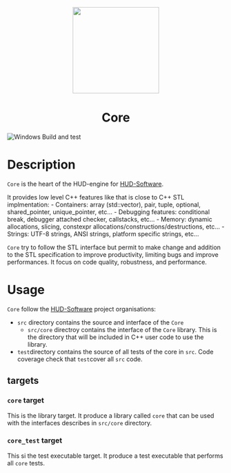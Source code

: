 
<div align="center">
  <img width="200" height="200" background-color="white" src="https://avatars.githubusercontent.com/u/104791429"/>
  <h1>Core</h1>
</div>

![Windows Build and test](https://img.shields.io/github/workflow/status/HUD-Software/core/Windows?label=windows%20build%20%26%20test)

# Description

`Core` is the heart of the HUD-engine for [HUD-Software](https://github.com/HUD-Software).

It provides low level C++ features like that is close to C++ STL implmentation:
    - Containers: array (std::vector), pair, tuple, optional, shared_pointer, unique_pointer, etc...
    - Debugging features: conditional break, debugger attached checker, callstacks, etc...
    - Memory: dynamic allocations, slicing, constexpr allocations/constructions/destructions, etc...
    - Strings: UTF-8 strings, ANSI strings, platform specific strings, etc...

`Core` try to follow the STL interface but permit to make change and addition to the STL specification to improve productivity, limiting bugs and improve performances. It focus on code quality, robustness, and performance.

# Usage

`Core` follow the [HUD-Software](https://github.com/HUD-Software) project organisations:

- `src` directory contains the source and interface of the `Core`
  - `src/core` directroy contains the interface of the `Core` library. This is the directory that will be included in C++ user code to use the library.
- `test`directory contains the source of all tests of the core in `src`. Code coverage check that `test`cover all `src` code.

## targets

### `core` target

This is the library target. It produce a library called `core` that can be used with the interfaces describes in `src/core` directory.

### `core_test` target

This si the test executable target. It produce a test executable that performs all `core` tests.